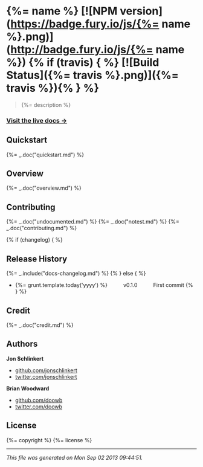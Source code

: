 # {%= name %} [![NPM version](https://badge.fury.io/js/{%= name %}.png)](http://badge.fury.io/js/{%= name %}) {% if (travis) { %} [![Build Status]({%= travis %}.png)]({%= travis %}){% } %}

> {%= description %}

### [Visit the live docs →](http://assemble.io/helpers/)

## Quickstart
{%= _.doc("quickstart.md") %}

## Overview
{%= _.doc("overview.md") %}

## Contributing
{%= _.doc("undocumented.md") %}
{%= _.doc("notest.md") %}
{%= _.doc("contributing.md") %}

{% if (changelog) { %}
## Release History
{%= _.include("docs-changelog.md") %} {% } else { %}
 * {%= grunt.template.today('yyyy') %}   v0.1.0   First commit
{% } %}

## Credit
{%= _.doc("credit.md") %}

## Authors

**Jon Schlinkert**

+ [github.com/jonschlinkert](https://github.com/jonschlinkert)
+ [twitter.com/jonschlinkert](http://twitter.com/jonschlinkert)

**Brian Woodward**

+ [github.com/doowb](https://github.com/doowb)
+ [twitter.com/doowb](http://twitter.com/doowb)

## License
{%= copyright %}
{%= license %}

***

_This file was generated on Mon Sep 02 2013 09:44:51._
